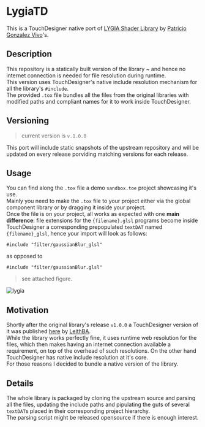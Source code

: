 # LygiaTD

This is a TouchDesigner native port of [LYGIA Shader Library](https://github.com/patriciogonzalezvivo/lygia) by [Patricio Gonzalez Vivo](https://github.com/patriciogonzalezvivo)'s.

## Description

This repository is a statically built version of the library ~ and hence no internet connection is needed for file resolution during runtime.  
This version uses TouchDesigner's native include resolution mechanism for all the library's `#include`.  
The provided `.tox` file bundles all the files from the original libraries with modified paths and compliant names for it to work inside TouchDesigner.

## Versioning
> current version is `v.1.0.0`

This port will include static snapshots of the upstream repository and will be updated on every release porviding matching versions for each release.

## Usage

You can find along the `.tox` file a demo `sandbox.toe` project showcasing it's use.  
Mainly you need to make the `.tox` file to your project either via the global component library or by dragging it inside your project.  
Once the file is on your project, all works as expected with one **main difference**: file extensions for the `{filename}.glsl` programs become inside TouchDesigner a corresponding prepopulated `textDAT` named `{filename}_glsl`, hence your import will look as follows:

```
#include "filter/gaussianBlur_glsl"
```

as opposed to

```
#include "filter/gaussianBlur.glsl"
```
> see attached figure.

![lygia](https://user-images.githubusercontent.com/1661889/201487441-4f8f867a-d75a-42f8-a1a6-d38002bd4d22.jpg)

## Motivation

Shortly after the original library's release `v1.0.0` a TouchDesigner version of it was published [here](https://derivative.ca/community-post/asset/lygia-touchdesginer/66804) by [LeithBA](https://github.com/LeithBA).  
While the library works perfectly fine, it uses runtime web resolution for the files, which then makes having an internet connection available a requirement, on top of the overhead of such resolutions. 
On the other hand TouchDesigner has native include resolution at it's core.  
For those reasons I decided to bundle a native version of the library.  

## Details

The whole library is packaged by cloning the upstream source and parsing all the files, updating the include paths and pipulating the guts of several `textDAT`s placed in their corresponding project hierarchy.  
The parsing script might be released opensource if there is enough interest.
